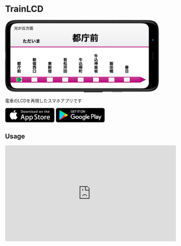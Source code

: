 # TrainLCD

![Mock](https://raw.githubusercontent.com/TinyKitten/TrainLCD/master/.github/images/mock.png "Mock")

電車のLCDを再現したスマホアプリです

<img src="https://raw.githubusercontent.com/TinyKitten/TrainLCD/master/.github/images/appstore.svg" height="48" alt="Download on the AppStore">
<img src="https://raw.githubusercontent.com/TinyKitten/TrainLCD/master/.github/images/googleplay.png" height="48" alt="GET IT ON Google Play">

## Usage

<iframe width="560" height="315" src="https://www.youtube.com/embed/wxmmoxxss10" frameborder="0" allow="accelerometer; autoplay; encrypted-media; gyroscope; picture-in-picture" allowfullscreen></iframe>

